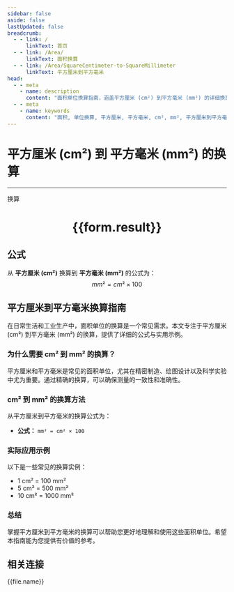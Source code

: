 ```yaml
---
sidebar: false
aside: false
lastUpdated: false
breadcrumb:
  - - link: /
      linkText: 首页
  - - link: /Area/
      linkText: 面积换算
  - - link: /Area/SquareCentimeter-to-SquareMillimeter
      linkText: 平方厘米到平方毫米
head:
  - - meta
    - name: description
      content: "面积单位换算指南，涵盖平方厘米 (cm²) 到平方毫米 (mm²) 的详细换算公式与说明。"
  - - meta
    - name: keywords
      content: "面积, 单位换算, 平方厘米, 平方毫米, cm², mm², 平方厘米到平方毫米, 面积换算指南"
---
```

# 平方厘米 (cm²) 到 平方毫米 (mm²) 的换算
---
<script setup>
import { onMounted, reactive, inject, ref } from 'vue'
import { NButton, NForm, NFormItem, NInput, NInputNumber, NSelect, NCard, useMessage,NGrid ,NGi } from 'naive-ui'
import { defineClientComponent } from 'vitepress'
import { Area } from '../../files';

const convert = inject('convert')

const form = reactive({
  number: null,
  result: '',
})

const convertHandler = () => {
  if (form.number !== null && !isNaN(form.number)) {
    const convertedValue = parseFloat(form.number) * 100
    form.result = `${form.number}cm² = ${convertedValue.toFixed(2)}mm²`
  } else {
    form.result = '请输入有效的数值。'
  }
}
</script>

<n-form size="large" :model="form">
  <n-form-item label="平方厘米 (cm²)">
    <n-input-number v-model:value="form.number" placeholder="输入平方厘米" style="width: 100%" />
  </n-form-item>
  <n-form-item>
    <n-button type="primary" @click="convertHandler" block>换算</n-button>
  </n-form-item>
</n-form>

<n-card  embedded :bordered="false" hoverable>
  <div  style="text-align:center">
    <h1>{{form.result}}</h1>
  </div>
</n-card>

## 公式

从 **平方厘米 (cm²)** 换算到 **平方毫米 (mm²)** 的公式为：
$$ mm² = cm² \times 100 $$

## 平方厘米到平方毫米换算指南

在日常生活和工业生产中，面积单位的换算是一个常见需求。本文专注于平方厘米 (cm²) 到平方毫米 (mm²) 的换算，提供了详细的公式与实用示例。

### 为什么需要 cm² 到 mm² 的换算？

平方厘米和平方毫米是常见的面积单位，尤其在精密制造、绘图设计以及科学实验中尤为重要。通过精确的换算，可以确保测量的一致性和准确性。

### cm² 到 mm² 的换算方法

从平方厘米到平方毫米的换算公式为：

- **公式：** `mm² = cm² × 100`

### 实际应用示例

以下是一些常见的换算实例：

- 1 cm² = 100 mm²
- 5 cm² = 500 mm²
- 10 cm² = 1000 mm²

### 总结

掌握平方厘米到平方毫米的换算可以帮助您更好地理解和使用这些面积单位。希望本指南能为您提供有价值的参考。

## 相关连接
<n-grid x-gap="12" :cols="3">
  <n-gi v-for="(file, index) in Area" :key="index">
    <n-button
      text
      tag="a"
      :href="file.path"
      type="primary"
    >
      {{file.name}}
    </n-button>
  </n-gi>
</n-grid>